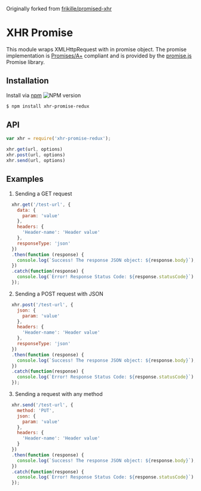 Originally forked from [frikille/promised-xhr](https://github.com/frikille/promised-xhr)

# XHR Promise

This module wraps XMLHttpRequest with in promise object. The promise implementation is [Promises/A+](https://promisesaplus.com/) compliant and is provided by the [promise.js](https://www.npmjs.com/package/promise) Promise library.

## Installation

Install via [npm](https://www.npmjs.com/package/xhr-promise-redux) ![NPM version](https://badge.fury.io/js/xhr-promise-redux.svg)

```bash
$ npm install xhr-promise-redux
```

## API
```javascript
var xhr = require('xhr-promise-redux');

xhr.get(url, options)
xhr.post(url, options)
xhr.send(url, options)
```

## Examples

1. Sending a GET request

  ```javascript
    xhr.get('/test-url', {
      data: {
        param: 'value'
      },
      headers: {
        'Header-name': 'Header value'
      },
      responseType: 'json'
    })
    .then(function (response) {
      console.log(`Success! The response JSON object: ${response.body}`);
    })
    .catch(function(response) {
      console.log(`Error! Response Status Code: ${response.statusCode}`)
    });
  ```
2. Sending a POST request with JSON

  ```javascript
    xhr.post('/test-url', {
      json: {
        param: 'value'
      },
      headers: {
        'Header-name': 'Header value'
      },
      responseType: 'json'
    })
    .then(function (response) {
      console.log(`Success! The response JSON object: ${response.body}`);
    })
    .catch(function(response) {
      console.log(`Error! Response Status Code: ${response.statusCode}`)
    });
  ```
3. Sending a request with any method

  ```javascript
    xhr.send('/test-url', {
      method: 'PUT',
      json: {
        param: 'value'
      },
      headers: {
        'Header-name': 'Header value'
      }
    })
    .then(function (response) {
      console.log(`Success! The response JSON object: ${response.body}`);
    })
    .catch(function(response) {
      console.log(`Error! Response Status Code: ${response.statusCode}`)
    });
  ```
